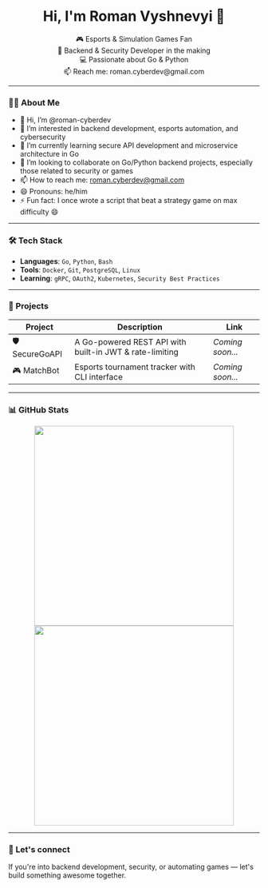 <h1 align="center">Hi, I'm Roman Vyshnevyi 👋</h1>

<p align="center">
  🎮 Esports & Simulation Games Fan<br>
  🔐 Backend & Security Developer in the making<br>
  💻 Passionate about Go & Python<br>
  📫 Reach me: roman.cyberdev@gmail.com
</p>

---

### 🙋‍♂️ About Me

- 👋 Hi, I’m @roman-cyberdev  
- 👀 I’m interested in backend development, esports automation, and cybersecurity  
- 🌱 I’m currently learning secure API development and microservice architecture in Go  
- 💞️ I’m looking to collaborate on Go/Python backend projects, especially those related to security or games  
- 📫 How to reach me: roman.cyberdev@gmail.com  
- 😄 Pronouns: he/him  
- ⚡ Fun fact: I once wrote a script that beat a strategy game on max difficulty 😄

---

### 🛠 Tech Stack

- **Languages**: `Go`, `Python`, `Bash`
- **Tools**: `Docker`, `Git`, `PostgreSQL`, `Linux`
- **Learning**: `gRPC`, `OAuth2`, `Kubernetes`, `Security Best Practices`

---

### 🚀 Projects

| Project | Description | Link |
|--------|-------------|------|
| 🛡️ SecureGoAPI | A Go-powered REST API with built-in JWT & rate-limiting | *Coming soon...* |
| 🎮 MatchBot | Esports tournament tracker with CLI interface | *Coming soon...* |

---

### 📊 GitHub Stats

<p align="center">
  <img src="https://github-readme-stats.vercel.app/api?username=roman-cyberdev&show_icons=true&theme=github_dark" width="400" />
  <img src="https://github-readme-streak-stats.herokuapp.com/?user=roman-cyberdev&theme=github-dark" width="400" />
</p>

---

### 🤝 Let's connect

If you're into backend development, security, or automating games — let's build something awesome together.
